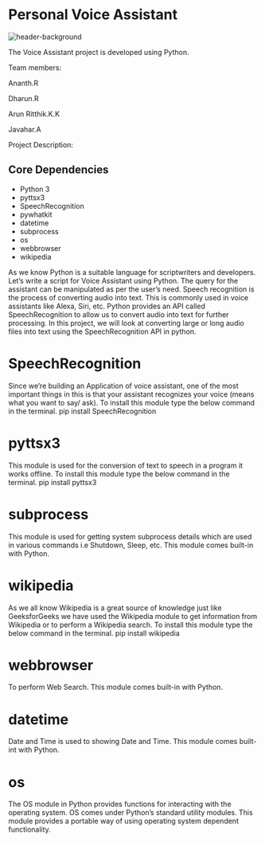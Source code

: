 # Personal Voice Assistant

![header-background](https://user-images.githubusercontent.com/79455719/125659642-de6e40ef-962f-46ed-9b73-e04681cfaa4d.jpg)

The Voice Assistant project is developed using Python.

Team members:

Ananth.R

Dharun.R

Arun Ritthik.K.K

Javahar.A

Project Description:

Core Dependencies
-----------------

-  Python 3
-  pyttsx3
-  SpeechRecognition
-  pywhatkit
-  datetime
-  subprocess
-  os
-  webbrowser
-  wikipedia


As we know Python is a suitable language for scriptwriters and developers. Let’s write a script for Voice Assistant using Python. The query for the assistant can be manipulated as per the user’s need. 
Speech recognition is the process of converting audio into text. This is commonly used in voice assistants like Alexa, Siri, etc. Python provides an API called SpeechRecognition to allow us to convert audio into text for further processing. In this project, we will look at converting large or long audio files into text using the SpeechRecognition API in python.

# SpeechRecognition

Since we’re building an Application of voice assistant, one of the most important things in this is that your assistant recognizes your voice (means what you want to say/ ask). To install this module type the below command in the terminal.
pip install SpeechRecognition

# pyttsx3

This module is used for the conversion of text to speech in a program it works offline. To install this module type the below command in the terminal.
pip install pyttsx3

# subprocess

This module is used for getting system subprocess details which are used in various commands i.e Shutdown, Sleep, etc. This module comes built-in with Python. 

# wikipedia

 As we all know Wikipedia is a great source of knowledge just like GeeksforGeeks we have used the Wikipedia module to get information from Wikipedia or to perform a Wikipedia search. To install this module type the below command in the terminal.
 pip install wikipedia

# webbrowser
To perform Web Search. This module comes built-in with Python. 

# datetime
Date and Time is used to showing Date and Time. This module comes built-int with Python.

# os
The OS module in Python provides functions for interacting with the operating system. OS comes under Python’s standard utility modules. This module provides a portable way of using operating system dependent functionality.
